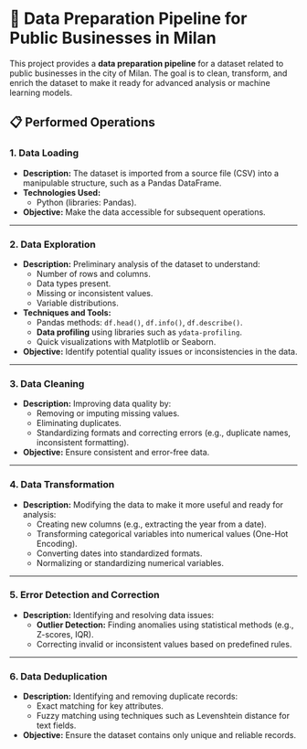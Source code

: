 # 🏢 Data Preparation Pipeline for Public Businesses in Milan

This project provides a **data preparation pipeline** for a dataset related to public businesses in the city of Milan. The goal is to clean, transform, and enrich the dataset to make it ready for advanced analysis or machine learning models.

## 📋 Performed Operations

### 1. **Data Loading**
- **Description:** The dataset is imported from a source file (CSV) into a manipulable structure, such as a Pandas DataFrame.
- **Technologies Used:**  
  - Python (libraries: Pandas).
- **Objective:** Make the data accessible for subsequent operations.

---

### 2. **Data Exploration**
- **Description:** Preliminary analysis of the dataset to understand:
  - Number of rows and columns.
  - Data types present.
  - Missing or inconsistent values.
  - Variable distributions.
- **Techniques and Tools:**
  - Pandas methods: `df.head()`, `df.info()`, `df.describe()`.
  - **Data profiling** using libraries such as `ydata-profiling`.
  - Quick visualizations with Matplotlib or Seaborn.
- **Objective:** Identify potential quality issues or inconsistencies in the data.

---

### 3. **Data Cleaning**
- **Description:** Improving data quality by:
  - Removing or imputing missing values.
  - Eliminating duplicates.
  - Standardizing formats and correcting errors (e.g., duplicate names, inconsistent formatting).
- **Objective:** Ensure consistent and error-free data.

---

### 4. **Data Transformation**
- **Description:** Modifying the data to make it more useful and ready for analysis:
  - Creating new columns (e.g., extracting the year from a date).
  - Transforming categorical variables into numerical values (One-Hot Encoding).
  - Converting dates into standardized formats.
  - Normalizing or standardizing numerical variables.

---

### 5. **Error Detection and Correction**
- **Description:** Identifying and resolving data issues:
  - **Outlier Detection:** Finding anomalies using statistical methods (e.g., Z-scores, IQR).
  - Correcting invalid or inconsistent values based on predefined rules.

---

### 6. **Data Deduplication**
- **Description:** Identifying and removing duplicate records:
  - Exact matching for key attributes.
  - Fuzzy matching using techniques such as Levenshtein distance for text fields.
- **Objective:** Ensure the dataset contains only unique and reliable records.
